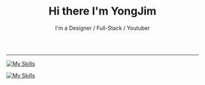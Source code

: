   <h1 align="center">Hi there I'm YongJim</h1>
  <p align="center"> I'm a Designer / Full-Stack / Youtuber </p>
  <div align="center">
    <br />
    <br />
  </div>
  
  
  ---
  
  [![My Skills](https://skillicons.dev/icons?i=py,html,css,nodejs,js,discordjs,cs,cpp,windicss,arduino,bootstrap,dotnet,swift)](https://skillicons.dev)
  
  [![My Skills](https://skillicons.dev/icons?i=github,vscode,discord,bots,blender,ps,pr,ae,docker,figma,firebase)](https://skillicons.dev)
  





